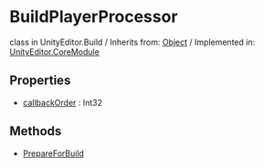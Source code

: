 # BuildPlayerProcessor
class in UnityEditor.Build
 / Inherits from: <a href="https://docs.unity3d.com/6000.0/Documentation/ScriptReference/Object.html">Object</a> / Implemented in: <a href="https://docs.unity3d.com/6000.0/Documentation/ScriptReference/UnityEditor.CoreModule.html">UnityEditor.CoreModule</a>
## Properties
- <a href="https://docs.unity3d.com/6000.0/Documentation/ScriptReference/BuildPlayerProcessor-callbackOrder.html">callbackOrder</a> : Int32
## Methods
- <a href="https://docs.unity3d.com/6000.0/Documentation/ScriptReference/BuildPlayerProcessor.PrepareForBuild.html">PrepareForBuild</a>
